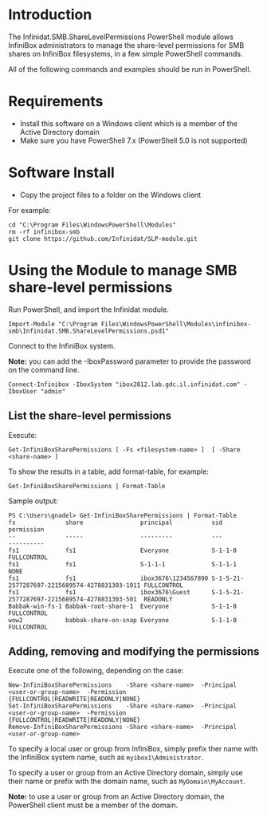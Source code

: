 # Introduction

The Infinidat.SMB.ShareLevelPermissions PowerShell module allows InfiniBox administrators to manage the share-level permissions for SMB shares on InfiniBox filesystems, in a few simple PowerShell commands.

All of the following commands and examples should be run in PowerShell.

# Requirements

- Install this software on a Windows client which is a member of the Active Directory domain
- Make sure you have PowerShell 7.x (PowerShell 5.0 is not supported)

# Software Install

- Copy the project files to a folder on the Windows client

For example:
```
cd "C:\Program Files\WindowsPowerShell\Modules"
rm -rf infinibox-smb
git clone https://github.com/Infinidat/SLP-module.git
```

# Using the Module to manage SMB share-level permissions

Run PowerShell, and import the Infinidat module. 

```
Import-Module "C:\Program Files\WindowsPowerShell\Modules\infinibox-smb\Infinidat.SMB.ShareLevelPermissions.psd1"
```

Connect to the InfiniBox system.

**Note:** you can add the -IboxPassword parameter to provide the password on the command line.

```
Connect-Infinibox -IboxSystem "ibox2812.lab.gdc.il.infinidat.com" -IboxUser "admin"
```

## List the share-level permissions 

Execute:

```
Get-InfiniBoxSharePermissions [ -Fs <filesystem-name> ]  [ -Share <share-name> ]
```

To show the results in a table, add format-table, for example:

```
Get-InfiniBoxSharePermissions | Format-Table
```

Sample output:

```
PS C:\Users\gnadel> Get-InfiniBoxSharePermissions | Format-Table
fs              share                principal           sid                                            permission
--              -----                ---------           ---                                            ----------
fs1             fs1                  Everyone            S-1-1-0                                        FULLCONTROL
fs1             fs1                  S-1-1-1             S-1-1-1                                        NONE
fs1             fs1                  ibox3676\1234567890 S-1-5-21-2577287697-2215689574-4278831303-1011 FULLCONTROL
fs1             fs1                  ibox3676\Guest      S-1-5-21-2577287697-2215689574-4278831303-501  READONLY
Babbak-win-fs-1 Babbak-root-share-1  Everyone            S-1-1-0                                        FULLCONTROL
wow2            babbak-share-on-snap Everyone            S-1-1-0                                        FULLCONTROL
```

## Adding, removing and modifying the permissions

Execute one of the following, depending on the case:

```
New-InfiniBoxSharePermissions    -Share <share-name>  -Principal <user-or-group-name>  -Permission {FULLCONTROL|READWRITE|READONLY|NONE}
Set-InfiniBoxSharePermissions    -Share <share-name>  -Principal <user-or-group-name>  -Permission {FULLCONTROL|READWRITE|READONLY|NONE}
Remove-InfiniBoxSharePermissions -Share <share-name>  -Principal <user-or-group-name> 
```

To specify a local user or group from InfiniBox, simply prefix ther name with the InfiniBox system name, such as `myibox1\Administrator`.

To specify a user or group from an Active Directory domain, simply use their name or prefix with the domain name, such as `MyDomain\MyAccount`.

**Note:** to use a user or group from an Active Directory domain, the PowerShell client must be a member of the domain.

